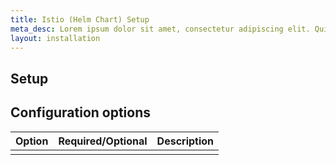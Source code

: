 ```yaml
---
title: Istio (Helm Chart) Setup
meta_desc: Lorem ipsum dolor sit amet, consectetur adipiscing elit. Quisque vestibulum vel.
layout: installation
---
```


<!-- Use this page to describe any steps a user needs to take to configure your package before using it. Common configuring includes logging into the cloud provider and making those credentials available to Pulumi, setting project-wide configuration values, and more. You can use the suggested structure below or replace it with your own. -->

## Setup

<!-- Add your content here -->

## Configuration options

| Option | Required/Optional | Description |
|--------|-------------------|-------------|
|        |                   |             |
